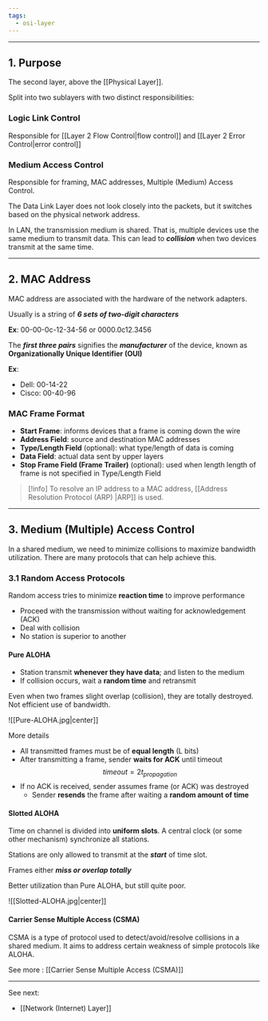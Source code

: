 ```yaml
---
tags:
  - osi-layer
---
```

---
## 1. Purpose

The second layer, above the [[Physical Layer]].

Split into two sublayers with two distinct responsibilities:

### Logic Link Control

Responsible for [[Layer 2 Flow Control|flow control]] and [[Layer 2 Error Control|error control]]

### Medium Access Control

Responsible for framing, MAC addresses, Multiple (Medium) Access Control.

The Data Link Layer does not look closely into the packets, but it switches based on the physical network address.

In LAN, the transmission medium is shared. That is, multiple devices use the same medium to transmit data. This can lead to ***collision*** when two devices transmit at the same time.

---
## 2. MAC Address

MAC address are associated with the hardware of the network adapters.

Usually is a string of ***6 sets of two-digit characters***

**Ex**: 00-00-0c-12-34-56 or 0000.0c12.3456

The ***first three pairs*** signifies the ***manufacturer*** of the device, known as **Organizationally Unique Identifier (OUI)**

**Ex**:
- Dell: 00-14-22
- Cisco: 00-40-96

### MAC Frame Format

- **Start Frame**: informs devices that a frame is coming down the wire
- **Address Field**: source and destination MAC addresses
- **Type/Length Field** (optional): what type/length of data is coming
- **Data Field**: actual data sent by upper layers
- **Stop Frame Field (Frame Trailer)** (optional): used when length length of frame is not specified in Type/Length Field

>[!info]
>To resolve an IP address to a MAC address, [[Address Resolution Protocol (ARP) |ARP]] is used.

---
## 3. Medium (Multiple) Access Control

In a shared medium, we need to minimize collisions to maximize bandwidth utilization. There are many protocols that can help achieve this.

### 3.1 Random Access Protocols

Random access tries to minimize **reaction time** to improve performance
- Proceed with the transmission without waiting for acknowledgement (ACK)
- Deal with collision
- No station is superior to another

#### Pure ALOHA

- Station transmit **whenever they have data**; and listen to the medium
- If collision occurs, wait a **random time** and retransmit

Even when two frames slight overlap (collision), they are totally destroyed. Not efficient use of bandwidth.

![[Pure-ALOHA.jpg|center]]

More details
- All transmitted frames must be of **equal length** (L bits)
- After transmitting a frame, sender **waits for ACK** until timeout
$$
timeout = 2 t_{propagation}
$$
- If no ACK is received, sender assumes frame (or ACK) was destroyed
	- Sender **resends** the frame after waiting a **random amount of time**

#### Slotted ALOHA

Time on channel is divided into **uniform slots**. A central clock (or some other mechanism) synchronize all stations.

Stations are only allowed to transmit at the ***start*** of time slot.

Frames either ***miss or overlap totally***

Better utilization than Pure ALOHA, but still quite poor.

![[Slotted-ALOHA.jpg|center]]

#### Carrier Sense Multiple Access (CSMA)

CSMA is a type of protocol used to detect/avoid/resolve collisions in a shared medium. It aims to address certain weakness of simple protocols like ALOHA.

See more : [[Carrier Sense Multiple Access (CSMA)]]

---
See next:
- [[Network (Internet) Layer]]
